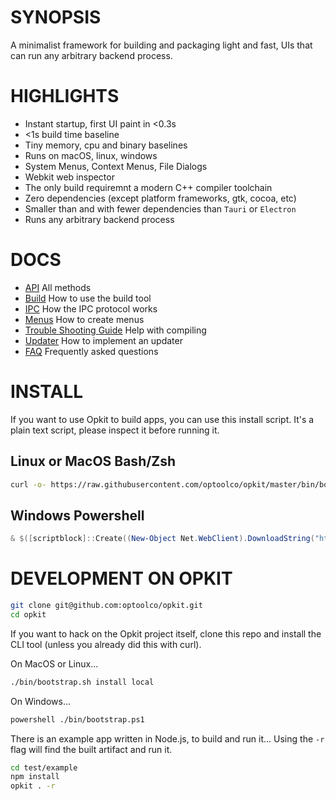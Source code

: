 # SYNOPSIS

A minimalist framework for building and packaging light and fast,
UIs that can run any arbitrary backend process.


# HIGHLIGHTS

- Instant startup, first UI paint in <0.3s
- <1s build time baseline
- Tiny memory, cpu and binary baselines
- Runs on macOS, linux, windows
- System Menus, Context Menus, File Dialogs
- Webkit web inspector
- The only build requiremnt a modern C++ compiler toolchain
- Zero dependencies (except platform frameworks, gtk, cocoa, etc)
- Smaller than and with fewer dependencies than `Tauri` or `Electron`
- Runs any arbitrary backend process


# DOCS

- [API](/docs/api.md) All methods
- [Build](/docs/build.md) How to use the build tool
- [IPC](/docs/ipc.md) How the IPC protocol works
- [Menus](/docs/menus.md) How to create menus
- [Trouble Shooting Guide](/docs/troubleshooting.md) Help with compiling
- [Updater](/docs/updater.md) How to implement an updater
- [FAQ](/docs/faq.md) Frequently asked questions


# INSTALL
If you want to use Opkit to build apps, you can use this install script.
It's a plain text script, please inspect it before running it.

## Linux or MacOS Bash/Zsh
```bash
curl -o- https://raw.githubusercontent.com/optoolco/opkit/master/bin/bootstrap.sh | bash -s install
```

## Windows Powershell
```ps1
& $([scriptblock]::Create((New-Object Net.WebClient).DownloadString("https://raw.githubusercontent.com/optoolco/opkit/master/bin/bootstrap.ps1"))) -Install
```


# DEVELOPMENT ON OPKIT

```sh
git clone git@github.com:optoolco/opkit.git
cd opkit
```

If you want to hack on the Opkit project itself, clone this repo and install
the CLI tool (unless you already did this with curl).

On MacOS or Linux...

```sh
./bin/bootstrap.sh install local
```

On Windows...

```sh
powershell ./bin/bootstrap.ps1
```

There is an example app written in Node.js, to build and run it...
Using the `-r` flag will find the built artifact and run it.

```sh
cd test/example
npm install
opkit . -r
```

[02]:https://developer.apple.com/forums/thread/128166
[01]:https://developer.apple.com/documentation/webkit/wkwebview
[00]:https://developer.apple.com/videos/play/wwdc2020/10188/
[0]:https://github.com/webview/webview/blob/master/webview.h
[1]:https://github.com/javalikescript/webview-c/blob/master/webview-cocoa.c#L508
[2]:https://github.com/PerBothner/DomTerm/blob/1a8eadb111b5c4eab8dce00f5f672801af52d8f5/native/webview.cc#L33
[4]:https://github.com/electron/electron/blob/6b6ffbdd107f4633b2b70d0e41be64aa65efc540/shell/browser/ui/cocoa/electron_menu_controller.mm
[5]:https://github.com/progrium/macdriver/blob/5eac15a75a75a7f275eca60ba2e64e6f29f16061/cocoa/NSWindow.go

